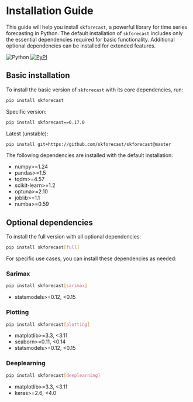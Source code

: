 # Installation Guide

This guide will help you install `skforecast`, a powerful library for time series forecasting in Python. The default installation of `skforecast` includes only the essential dependencies required for basic functionality. Additional optional dependencies can be installed for extended features.

![Python](https://img.shields.io/badge/python-3.9%20%7C%203.10%20%7C%203.11%20%7C%203.12%20%7C%203.13-blue) [![PyPI](https://img.shields.io/pypi/v/skforecast)](https://pypi.org/project/skforecast/)


## **Basic installation**

To install the basic version of `skforecast` with its core dependencies, run:

```bash
pip install skforecast
```

Specific version:

```bash
pip install skforecast==0.17.0
```

Latest (unstable):

```bash
pip install git+https://github.com/skforecast/skforecast@master
```

The following dependencies are installed with the default installation:

+ numpy>=1.24
+ pandas>=1.5
+ tqdm>=4.57
+ scikit-learn>=1.2
+ optuna>=2.10
+ joblib>=1.1
+ numba>=0.59


## **Optional dependencies**

To install the full version with all optional dependencies:

```bash
pip install skforecast[full]
```

For specific use cases, you can install these dependencies as needed:

### Sarimax

```bash
pip install skforecast[sarimax]
```

+ statsmodels>=0.12, <0.15


### Plotting

```bash
pip install skforecast[plotting]
```

+ matplotlib>=3.3, <3.11
+ seaborn>=0.11, <0.14
+ statsmodels>=0.12, <0.15


### Deeplearning

```bash
pip install skforecast[deeplearning]
```

+ matplotlib>=3.3, <3.11
+ keras>=2.6, <4.0
